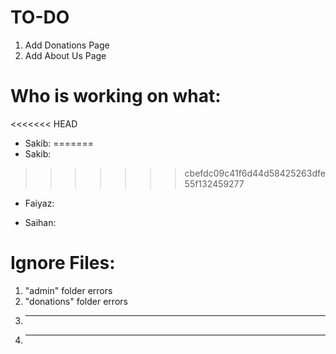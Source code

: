 # TO-DO

1. Add Donations Page
2. Add About Us Page

# Who is working on what:

<<<<<<< HEAD
- Sakib:
=======
- Sakib: 
>>>>>>> cbefdc09c41f6d44d58425263dfe55f132459277

- Faiyaz: 

- Saihan: 

# Ignore Files:

1. "admin" folder errors
2. "donations" folder errors
3. ***
4. ***
